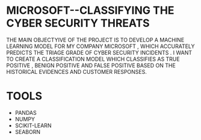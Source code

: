 # MICROSOFT--CLASSIFYING THE CYBER SECURITY THREATS
THE MAIN OBJECTYIVE OF THE PROJECT IS  TO DEVELOP A MACHINE LEARNING MODEL FOR MY COMPANY MICROSOFT , WHICH ACCURATELY PREDICTS THE TRIAGE GRADE OF CYBER SECURITY INCIDENTS .  I WANT TO CREATE A CLASSIFICATION  MODEL  WHICH CLASSIFIES AS TRUE POSITIVE , BENIGN POSITIVE AND FALSE POSITIVE BASED ON THE HISTORICAL EVIDENCES AND CUSTOMER RESPONSES.
# TOOLS
* PANDAS
* NUMPY
* SCIKIT-LEARN
* SEABORN
